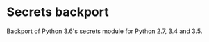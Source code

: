 # Secrets backport

Backport of Python 3.6's [secrets](https://docs.python.org/3/library/secrets.html) module for Python 2.7, 3.4 and 3.5.

